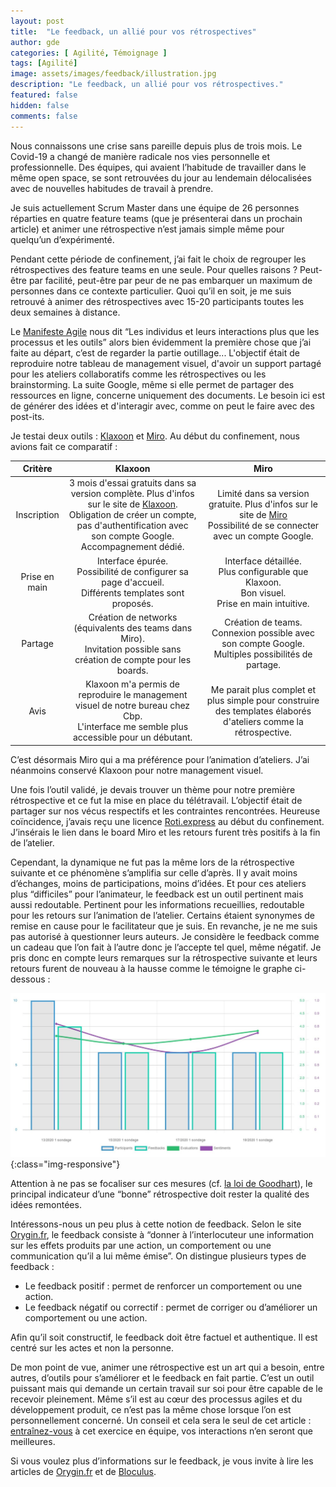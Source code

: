 ```yaml
---
layout: post
title:  "Le feedback, un allié pour vos rétrospectives"
author: gde
categories: [ Agilité, Témoignage ]
tags: [Agilité]
image: assets/images/feedback/illustration.jpg
description: "Le feedback, un allié pour vos rétrospectives."
featured: false
hidden: false
comments: false
---
```



Nous connaissons une crise sans pareille depuis plus de trois mois. Le Covid-19 a changé de manière radicale nos vies personnelle et professionnelle. 
Des équipes, qui avaient l’habitude de travailler dans le même open space, se sont retrouvées du jour au lendemain délocalisées avec de nouvelles habitudes de travail à prendre. 

Je suis actuellement Scrum Master dans une équipe de 26 personnes réparties en quatre feature teams (que je présenterai dans un prochain article) et animer une rétrospective n’est jamais simple même pour quelqu’un d’expérimenté.

Pendant cette période de confinement, j’ai fait le choix de regrouper les rétrospectives des feature teams en une seule. Pour quelles raisons ? Peut-être par facilité, peut-être par peur de ne pas embarquer un maximum de personnes dans ce contexte particulier. Quoi qu’il en soit, je me suis retrouvé à animer des rétrospectives avec 15-20 participants toutes les deux semaines à distance. 

Le [Manifeste Agile](https://agilemanifesto.org/iso/fr/manifesto.html) nous dit “Les individus et leurs interactions plus que les processus et les outils” alors bien évidemment la première chose que j’ai faite au départ, c’est de regarder la partie outillage... L'objectif était de reproduire notre tableau de management visuel, d'avoir un support partagé pour les ateliers collaboratifs comme les rétrospectives ou les brainstorming. La suite Google, même si elle permet de partager des ressources en ligne, concerne uniquement des documents. Le besoin ici est de générer des idées et d'interagir avec, comme on peut le faire avec des post-its.

Je testai deux outils : [Klaxoon](https://klaxoon.com/) et [Miro](https://miro.com/). Au début du confinement, nous avions fait ce comparatif :

| Critère | Klaxoon | Miro |
|:-------:|:--------:|:---------:|
| Inscription | 3 mois d'essai gratuits dans sa version complète. Plus d'infos sur le site de [Klaxoon](https://info.klaxoon.com/fr/klaxoon-offre-3-mois-dessai-gratuit-%C3%A0-ses-outils-de-travail-%C3%A0-distance).<br/>Obligation de créer un compte, pas d'authentification avec son compte Google. Accompagnement dédié.| Limité dans sa version gratuite. Plus d'infos sur le site de [Miro](https://miro.com/pricing)<br/> Possibilité de se connecter avec un compte Google.|
| Prise en main | Interface épurée.<br/>Possibilité de configurer sa page d'accueil.<br/>Différents templates sont proposés. | Interface détaillée.<br/>Plus configurable que Klaxoon.<br/>Bon visuel.<br/>Prise en main intuitive.|
| Partage | Création de networks (équivalents des teams dans Miro).<br/>Invitation possible sans création de compte pour les boards. | Création de teams.<br/>Connexion possible avec son compte Google.<br/>Multiples possibilités de partage.|
| Avis | Klaxoon m'a permis de reproduire le management visuel de notre bureau chez Cbp.<br/>L'interface me semble plus accessible pour un débutant.| Me parait plus complet et plus simple pour construire des templates élaborés d'ateliers comme la rétrospective. |



C’est désormais Miro qui a ma préférence pour l’animation d’ateliers. J’ai néanmoins conservé Klaxoon pour notre management visuel.

Une fois l’outil validé, je devais trouver un thème pour notre première rétrospective et ce fut la mise en place du télétravail. L’objectif était de partager sur nos vécus respectifs et les contraintes rencontrées. Heureuse coïncidence, j’avais reçu une licence [Roti.express](https://roti.express/) au début du confinement. J’insérais le lien dans le board Miro et les retours furent très positifs à la fin de l’atelier. 

Cependant, la dynamique ne fut pas la même lors de la rétrospective suivante et ce phénomène s’amplifia sur celle d’après. Il y avait moins d’échanges, moins de participations, moins d’idées. 
Et pour ces ateliers plus “difficiles” pour l’animateur, le feedback est un outil pertinent mais aussi redoutable. Pertinent pour les informations recueillies, redoutable pour les retours sur l’animation de l’atelier. Certains étaient synonymes de remise en cause pour le facilitateur que je suis. En revanche, je ne me suis pas autorisé à questionner leurs auteurs. Je considère le feedback comme un cadeau que l’on fait à l’autre donc je l’accepte tel quel, même négatif. 
Je pris donc en compte leurs remarques sur la rétrospective suivante et leurs retours furent de nouveau à la hausse comme le témoigne le graphe ci-dessous : 

![image](/assets/images/feedback/courbe.png){:class="img-responsive"}

Attention à ne pas se focaliser sur ces mesures (cf. [la loi de Goodhart](https://fr.wikipedia.org/wiki/Loi_de_Goodhart)), le principal indicateur d’une “bonne” rétrospective doit rester la qualité des idées remontées.

Intéressons-nous un peu plus à cette notion de feedback. Selon le site [Orygin.fr](https://www.orygin.fr/coaching-management/feedback/), le feedback consiste à “donner à l’interlocuteur une information sur les effets produits par une action, un comportement ou une communication qu’il a lui même émise”. On distingue plusieurs types de feedback :
- Le feedback positif : permet de renforcer un comportement ou une action.
- Le feedback négatif ou correctif : permet de corriger ou d’améliorer un comportement ou une action.

Afin qu’il soit constructif, le feedback doit être factuel et authentique. Il est centré sur les actes et non la personne.

De mon point de vue, animer une rétrospective est un art qui a besoin, entre autres, d’outils pour s’améliorer et le feedback en fait partie. C’est un outil puissant mais qui demande un certain travail sur soi pour être capable de le recevoir pleinement. Même s’il est au cœur des processus agiles et du développement produit, ce n’est pas la même chose lorsque l’on est personnellement concerné. 
Un conseil et cela sera le seul de cet article : [entraînez-vous](https://coach-agile.com/2019/01/art-du-feedback/) à cet exercice en équipe, vos interactions n’en seront que meilleures.

Si vous voulez plus d’informations sur le feedback, je vous invite à lire les articles de [Orygin.fr](https://www.orygin.fr/coaching-management/feedback/) et de [Bloculus](https://bloculus.com/sauvez-des-vies-faites-des-feedbacks/).